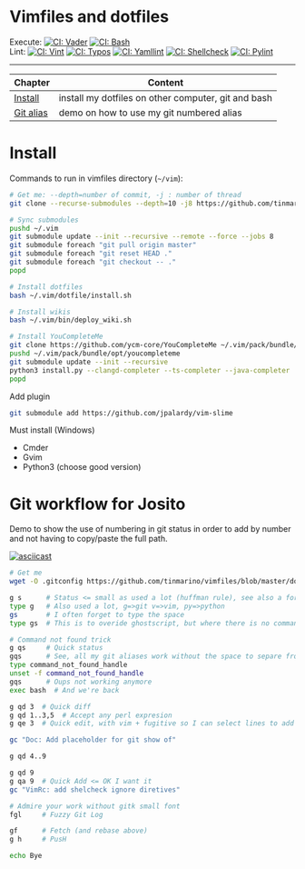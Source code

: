 # Vimfiles and dotfiles

Execute: [![CI: Vader](https://github.com/tinmarino/vimfiles/workflows/Vader/badge.svg)](https://github.com/tinmarino/vimfiles/actions/workflows/vader.yml)
[![CI: Bash](https://github.com/tinmarino/vimfiles/workflows/Bash/badge.svg)](https://github.com/tinmarino/vimfiles/actions/workflows/bash.yml)
<br/>
Lint: [![CI: Vint](https://github.com/tinmarino/vimfiles/workflows/Vint/badge.svg)](https://github.com/tinmarino/vimfiles/actions/workflows/vint.yml)
[![CI: Typos](https://github.com/tinmarino/vimfiles/workflows/Typos/badge.svg)](https://github.com/tinmarino/vimfiles/actions/workflows/typos.yml)
[![CI: Yamllint](https://github.com/tinmarino/vimfiles/workflows/Yamllint/badge.svg)](https://github.com/tinmarino/vimfiles/actions/workflows/yamllint.yml)
[![CI: Shellcheck](https://github.com/tinmarino/vimfiles/workflows/Shellcheck/badge.svg)](https://github.com/tinmarino/vimfiles/actions/workflows/shellcheck.yml)
[![CI: Pylint](https://github.com/tinmarino/vimfiles/workflows/Pylint/badge.svg)](https://github.com/tinmarino/vimfiles/actions/workflows/pylint.yml)

---

| Chapter              | Content  |
| ---                  | --- |
| [Install](#install) | install my dotfiles on other computer, git and bash |
| [Git alias](#git)  | demo on how to use my git numbered alias |


# Install <a name="install"></a>


Commands to run in vimfiles directory (`~/vim`):

```sh
# Get me: --depth=number of commit, -j : number of thread
git clone --recurse-submodules --depth=10 -j8 https://github.com/tinmarino/vimfiles ~/.vim

# Sync submodules
pushd ~/.vim
git submodule update --init --recursive --remote --force --jobs 8
git submodule foreach "git pull origin master"
git submodule foreach "git reset HEAD ."
git submodule foreach "git checkout -- ."
popd

# Install dotfiles
bash ~/.vim/dotfile/install.sh

# Install wikis
bash ~/.vim/bin/deploy_wiki.sh

# Install YouCompleteMe
git clone https://github.com/ycm-core/YouCompleteMe ~/.vim/pack/bundle/opt/youcompleteme
pushd ~/.vim/pack/bundle/opt/youcompleteme
git submodule update --init --recursive
python3 install.py --clangd-completer --ts-completer --java-completer
popd
```

Add plugin

```bash
git submodule add https://github.com/jpalardy/vim-slime
```

Must install (Windows)

* Cmder
* Gvim
* Python3 (choose good version)

# Git workflow for Josito <a name="git"></a>

Demo to show the use of numbering in git status in order to add by number and not having to copy/paste the full path.

[![asciicast](https://asciinema.org/a/583025.svg)](https://asciinema.org/a/583025)

```bash
# Get me
wget -O .gitconfig https://github.com/tinmarino/vimfiles/blob/master/dotfile/gitconfig

g s      # Status <= small as used a lot (huffman rule), see also a for add or c for commit -m
type g   # Also used a lot, g=>git v=>vim, py=>python
gs       # I often forget to type the space
type gs  # This is to overide ghostscript, but where there is no command, I have a better trick

# Command not found trick
g qs     # Quick status
gqs      # See, all my git aliases work without the space to separe from the g command but I did not redefine bash alias for each git alias, try to catch the trick
type command_not_found_handle
unset -f command_not_found_handle
gqs      # Oups not working anymore
exec bash  # And we're back

g qd 3  # Quick diff
g qd 1..3,5  # Accept any perl expresion
g qe 3  # Quick edit, with vim + fugitive so I can select lines to add with TUI

gc "Doc: Add placeholder for git show of"

g qd 4..9

g qd 9
g qa 9  # Quick Add <= OK I want it
gc "VimRc: add shelcheck ignore diretives"

# Admire your work without gitk small font
fgl     # Fuzzy Git Log

gf      # Fetch (and rebase above)
g h     # PusH

echo Bye
```

